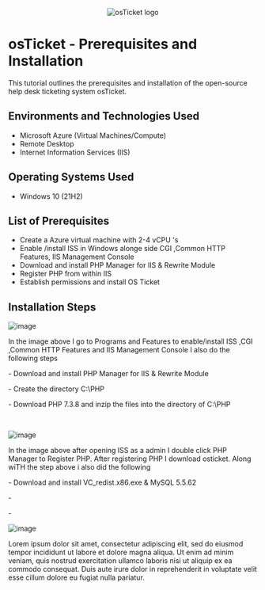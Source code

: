 <p align="center">
<img src="https://i.imgur.com/Clzj7Xs.png" alt="osTicket logo"/>
</p>

<h1>osTicket - Prerequisites and Installation</h1>
This tutorial outlines the prerequisites and installation of the open-source help desk ticketing system osTicket.<br />



<h2>Environments and Technologies Used</h2>

- Microsoft Azure (Virtual Machines/Compute)
- Remote Desktop
- Internet Information Services (IIS)

<h2>Operating Systems Used </h2>

- Windows 10</b> (21H2)

<h2>List of Prerequisites</h2>

- Create a Azure virtual machine with 2-4 vCPU 's
- Enable /install ISS in Windows alonge side CGI ,Common HTTP Features,  IIS Management Console
- Download and install  PHP Manager for IIS & Rewrite Module 
- Register PHP from within IIS
- Establish permissions and install OS Ticket

<h2>Installation Steps</h2>

![image](https://github.com/MrJJohnson20/osticket-prereqs/assets/127172324/91efdd9d-4cac-4088-a23d-916dcc117f31)

</p>
<p>
In the image above I go to Programs and Features to enable/install ISS ,CGI ,Common HTTP Features and IIS Management Console
  I also do the following steps 
</p>
</p> - Download and install PHP Manager for IIS & Rewrite Module 
</p> - Create the directory C:\PHP
</p> - Download PHP 7.3.8 and inzip the files into the directory of C:\PHP
</p>

<br />

![image](https://github.com/MrJJohnson20/osticket-prereqs/assets/127172324/51b4524f-2671-4751-98eb-51ec21ff1e94)

</p>
<p>
 In the image above after opening ISS as a admin I double click PHP Manager to Register PHP. After registering PHP 
  I  download osticket. Along wiTH the step above i also did the following
</p>   - Download and install VC_redist.x86.exe &  MySQL 5.5.62
</p>   -
</p>   -
<br />


![image](https://github.com/MrJJohnson20/osticket-prereqs/assets/127172324/1446b69d-c870-49d0-aca7-74e8f168282b)


</p>
<p>
Lorem ipsum dolor sit amet, consectetur adipiscing elit, sed do eiusmod tempor incididunt ut labore et dolore magna aliqua. Ut enim ad minim veniam, quis nostrud exercitation ullamco laboris nisi ut aliquip ex ea commodo consequat. Duis aute irure dolor in reprehenderit in voluptate velit esse cillum dolore eu fugiat nulla pariatur.
</p>
<br />
